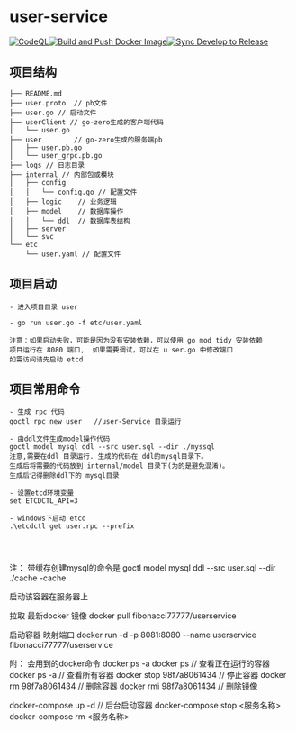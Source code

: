 # user-service 
[![CodeQL](https://github.com/Kp-kj/user-Service/actions/workflows/github-code-scanning/codeql/badge.svg)](https://github.com/Kp-kj/user-Service/actions/workflows/github-code-scanning/codeql)[![Build and Push Docker Image](https://github.com/Kp-kj/user-Service/actions/workflows/go.yml/badge.svg)](https://github.com/Kp-kj/user-Service/actions/workflows/go.yml)[![Sync Develop to Release](https://github.com/Kp-kj/user-Service/actions/workflows/daily-to-release-sync.yml/badge.svg)](https://github.com/Kp-kj/user-Service/actions/workflows/daily-to-release-sync.yml)

## 项目结构
```
├── README.md
├── user.proto  // pb文件
├── user.go // 启动文件
├── userClient // go-zero生成的客户端代码
│   └── user.go
├── user        // go-zero生成的服务端pb
│   ├── user.pb.go
│   └── user_grpc.pb.go 
├── logs // 日志目录
├── internal // 内部包或模块
│   ├── config
│   │   └── config.go // 配置文件
│   ├── logic    // 业务逻辑
│   ├── model    // 数据库操作
│   │   └── ddl  // 数据库表结构
│   ├── server
│   └── svc      
└── etc
    └── user.yaml // 配置文件
```

## 项目启动
```
- 进入项目目录 user 

- go run user.go -f etc/user.yaml

注意：如果启动失败，可能是因为没有安装依赖，可以使用 go mod tidy 安装依赖
项目运行在 8080 端口,  如果需要调试，可以在 u ser.go 中修改端口
如需访问请先启动 etcd

```



## 项目常用命令
```
- 生成 rpc 代码
goctl rpc new user   //user-Service 目录运行

- 由ddl文件生成model操作代码
goctl model mysql ddl --src user.sql --dir ./myssql
注意,需要在ddl 目录运行. 生成的代码在 ddl的mysql目录下。
生成后将需要的代码放到 internal/model 目录下(为的是避免混淆)。
生成后记得删除ddl下的 mysql目录

- 设置etcd环境变量
set ETCDCTL_API=3

- windows下启动 etcd
.\etcdctl get user.rpc --prefix




```
注： 带缓存创建mysql的命令是 
goctl model mysql ddl --src user.sql --dir ./cache -cache


启动该容器在服务器上 

拉取 最新docker 镜像
docker pull fibonacci77777/userservice

启动容器 映射端口
docker run -d -p 8081:8080 --name userservice fibonacci77777/userservice


附： 会用到的docker命令
docker ps -a
docker ps  // 查看正在运行的容器
docker ps -a   // 查看所有容器
docker stop 98f7a8061434 // 停止容器
docker rm 98f7a8061434  // 删除容器
docker rmi 98f7a8061434  // 删除镜像


docker-compose up -d  // 后台启动容器
docker-compose stop <服务名称>
docker-compose rm <服务名称>
